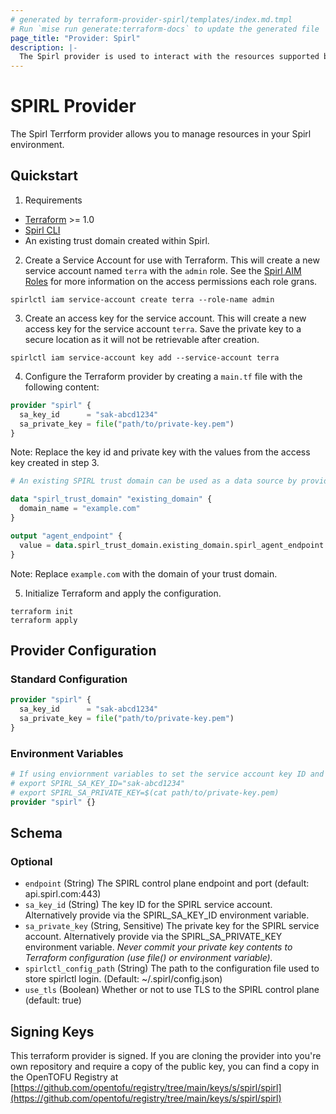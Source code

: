 ```yaml
---
# generated by terraform-provider-spirl/templates/index.md.tmpl
# Run `mise run generate:terraform-docs` to update the generated file
page_title: "Provider: Spirl"
description: |-
  The Spirl provider is used to interact with the resources supported by Spirl.
---
```


# SPIRL Provider

The Spirl Terrform provider allows you to manage resources in your Spirl environment.

## Quickstart

1. Requirements
- [Terraform](https://www.terraform.io/downloads.html) >= 1.0
- [Spirl CLI](https://d.spirl.com/category/quick-start)
- An existing trust domain created within Spirl.

2. Create a Service Account for use with Terraform. This will create a new service account named `terra` with the `admin` role.
See the [Spirl AIM Roles](https://d.spirl.com/iam/roles) for more information on the access permissions each role grans.

```shell
spirlctl iam service-account create terra --role-name admin
```

3. Create an access key for the service account. This will create a new access key for the service account `terra`.
Save the private key to a secure location as it will not be retrievable after creation.

```shell
spirlctl iam service-account key add --service-account terra
```

4. Configure the Terraform provider by creating a `main.tf` file with the following content:

```terraform
provider "spirl" {
  sa_key_id      = "sak-abcd1234"
  sa_private_key = file("path/to/private-key.pem")
}
```

Note: Replace the key id and private key with the values from the access key created in step 3.

```terraform
# An existing SPIRL trust domain can be used as a data source by providing the name of the domain. The resulting data model is highly similar to a trust domain resource, so the two can be used interchangeably.

data "spirl_trust_domain" "existing_domain" {
  domain_name = "example.com"
}

output "agent_endpoint" {
  value = data.spirl_trust_domain.existing_domain.spirl_agent_endpoint
}
```

Note: Replace `example.com` with the domain of your trust domain.


5. Initialize Terraform and apply the configuration.

```shell
terraform init
terraform apply
```

## Provider Configuration

### Standard Configuration

```terraform
provider "spirl" {
  sa_key_id      = "sak-abcd1234"
  sa_private_key = file("path/to/private-key.pem")
}
```

### Environment Variables

```terraform
# If using enviornment variables to set the service account key ID and private key, use an empty provider block:
# export SPIRL_SA_KEY_ID="sak-abcd1234"
# export SPIRL_SA_PRIVATE_KEY=$(cat path/to/private-key.pem)
provider "spirl" {}
```

<!-- schema generated by tfplugindocs -->
## Schema

### Optional

- `endpoint` (String) The SPIRL control plane endpoint and port (default: api.spirl.com:443)
- `sa_key_id` (String) The key ID for the SPIRL service account. Alternatively provide via the SPIRL_SA_KEY_ID environment variable.
- `sa_private_key` (String, Sensitive) The private key for the SPIRL service account. Alternatively provide via the SPIRL_SA_PRIVATE_KEY environment variable. _Never commit your private key contents to Terraform configuration (use file() or environment variable)._
- `spirlctl_config_path` (String) The path to the configuration file used to store spirlctl login. (Default: ~/.spirl/config.json)
- `use_tls` (Boolean) Whether or not to use TLS to the SPIRL control plane (default: true)

## Signing Keys

This terraform provider is signed. If you are cloning the provider into you're own repository and require a copy of the public key, you can find a copy in the OpenTOFU Registry at [https://github.com/opentofu/registry/tree/main/keys/s/spirl/spirl](https://github.com/opentofu/registry/tree/main/keys/s/spirl/spirl)
